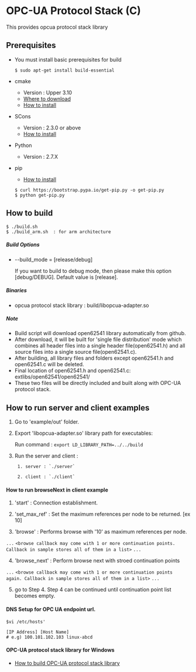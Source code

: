OPC-UA Protocol Stack (C)
================================

This provides opcua protocol stack library 

## Prerequisites ##

- You must install basic prerequisites for build
  ```shell
  $ sudo apt-get install build-essential
  ```
- cmake
  - Version : Upper 3.10
  - [Where to download](https://cmake.org/download/)
  - [How to install](https://cmake.org/install/)

- SCons
  - Version : 2.3.0 or above
  - [How to install](http://scons.org/doc/2.3.0/HTML/scons-user/c95.html)

- Python
  - Version : 2.7.X

- pip
  - [How to install](https://pip.pypa.io/en/latest/installing/)
   ```shell
   $ curl https://bootstrap.pypa.io/get-pip.py -o get-pip.py
   $ python get-pip.py
   ``` 

## How to build  ##

```shell
$ ./build.sh
$ ./build_arm.sh  : for arm architecture
```

##### Build Options #####
- --build_mode = [release/debug] 

  If you want to build to debug mode, then please make this option [debug/DEBUG]. Default value is [release].

##### Binaries #####
- opcua protocol stack library : build/libopcua-adapter.so

##### Note #####
- Build script will download open62541 library automatically from github.
- After download, it will be built for 'single file distribution' mode which combines
all header files into a single header file(open62541.h) and all source files into a single source file(open62541.c).
- After building, all library files and folders except open62541.h and open62541.c will be deleted.
- Final location of open62541.h and open62541.c: extlibs/open62541/open62541/
- These two files will be directly included and built along with OPC-UA protocol stack.

## How to run server and client examples

1. Go to 'example/out' folder.

2. Export 'libopcua-adapter.so' library path for executables:

	Run command : `export LD_LIBRARY_PATH=../../build`
	
3. Run the server and client :

        1. server : `./server`

        2. client : `./client`

#### How to run browseNext in client example ####

1. 'start' : Connection establishment.

2. 'set_max_ref' : Set the maximum references per node to be returned. [ex 10]

3. 'browse' : Performs browse with '10' as maximum references per node.

`...`
`<browse callback may come with 1 or more continuation points. Callback in sample stores all of them in a list>`
`...`

4. 'browse_next' : Perform browse next with stroed continuation points

`...`
`<browse callback may come with 1 or more continuation points again. Callback in sample stores all of them in a list>`
`...`

5. go to Step 4.
   Step 4 can be continued until continuation point list becomes empty.

#### DNS Setup for OPC UA endpoint url.

```shell
$vi /etc/hosts'

[IP Address] [Host Name]
# e.g) 100.101.102.103 linux-abcd
```

#### OPC-UA protocol stack library for Windows ####
  - [How to build OPC-UA protocol stack library](https://github.sec.samsung.net/RS7-EdgeComputing/protocol-opcua-c/blob/master/README_windows.md)
